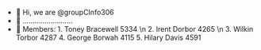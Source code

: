 - 👋 Hi, we are @groupCInfo306
- 👀  .........................
- 🌱 
    Members:
            1. Toney Bracewell  5334 \n
            2. Irent Dorbor     4265 \n
            3. Wilkin Torbor    4287
            4. George Borwah    4115
            5. Hilary Davis     4591

<!---
groupCInfo306/groupCInfo306 is a ✨ special ✨ repository because its `README.md` (this file) appears on your GitHub profile.
You can click the Preview link to take a look at your changes.
--->
